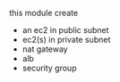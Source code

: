 this module create
+ an ec2 in public subnet
+ ec2(s) in private subnet
+ nat gateway
+ alb
+ security group